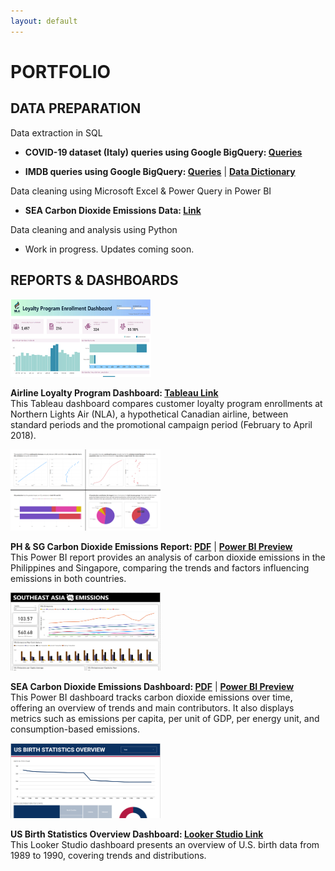 ```yaml
---
layout: default
---
```

# PORTFOLIO

## DATA PREPARATION

Data extraction in SQL<br>
*  <strong>COVID-19 dataset (Italy) queries using Google BigQuery: <a href="https://github.com/analystkristle/projs_sql/blob/main/bigquery_covid19_italy_queries.sql">Queries</a></strong><br>
*  <p><strong>IMDB queries using Google BigQuery: <a href="https://github.com/analystkristle/projs_sql/blob/main/bigquery_imdb_queries.sql">Queries</a></strong> | <strong><a href="https://docs.google.com/spreadsheets/d/12e5LUa4291o-xRJD24y8-X43t2SdGHSEwW8LXtjGIUE/edit?usp=sharing">Data Dictionary</a></strong></p>

Data cleaning using Microsoft Excel & Power Query in Power BI

*   <strong>SEA Carbon Dioxide Emissions Data: <a href="https://drive.google.com/file/d/1twknZN_DvI0UFnUqBxG0P07Wu4wxjHce/view?usp=sharing">Link</a></strong><br>

Data cleaning and analysis using Python

*   Work in progress. Updates coming soon.

## REPORTS & DASHBOARDS

<div class="projects-row">
  <img src="assets/img/airline_loyalty_program_preview_img.png" alt="image" class="proj-img" width="225" height="125">
  <p>
  <strong>Airline Loyalty Program Dashboard:
    <a href="https://public.tableau.com/app/profile/analystkristle/viz/customer_loyalty_program_dashboard_2017_2018/Dashboard">Tableau Link</a></strong><br>
  This Tableau dashboard compares customer loyalty program enrollments at Northern Lights Air (NLA), a hypothetical Canadian airline, between standard periods and the promotional campaign period (February to April 2018).<br>
  </p>
</div>

<div class="projects-row">
  <img src="assets/img/ph-sg-co2-emissions_preview_img.png" alt="image" class="proj-img" width="240" height="130">
  <p>
  <strong>PH & SG Carbon Dioxide Emissions Report: <a href="https://drive.google.com/file/d/1imqnAunhdwbVWlzKXjZPW75DJ3s9Hcs-/view?usp=sharing">PDF</a></strong> | <strong><a href="https://drive.google.com/file/d/1LMnbGtwRzrxo4vxLzF8oxGaFF7XVPiNY/view?usp=sharing">Power BI Preview</a></strong><br>
  This Power BI report provides an analysis of carbon dioxide emissions in the Philippines and Singapore, comparing the trends and factors influencing emissions in both countries.<br>
  </p>
</div>

<div class="projects-row">
  <img src="assets/img/sea-co2-emissions_preview_img.png" alt="image" class="proj-img" width="240" height="125">
  <p>
  <strong>SEA Carbon Dioxide Emissions Dashboard: <a href="https://drive.google.com/file/d/1UHjx5OjQSQcZb4zHFHp78p4PJr-hkh_k/view?usp=sharing">PDF</a></strong> | <strong><a href="https://drive.google.com/file/d/1_gf_lLISZlyKQ-2KOQGZXztTPsz0Knwl/view?usp=sharing">Power BI Preview</a></strong><br>
  This Power BI dashboard tracks carbon dioxide emissions over time, offering an overview of trends and main contributors. It also displays metrics such as emissions per capita, per unit of GDP, per energy unit, and consumption-based emissions.<br>
  </p>
</div>

<div class="projects-row">
  <img src="assets/img/us_birth_stats_preview_img.png" alt="image" class="proj-img" width="240" height="120">
  <p>
  <strong>US Birth Statistics Overview Dashboard: <a href="https://lookerstudio.google.com/reporting/6c22ae81-c119-4f1f-8369-41ecda51b33d">Looker Studio Link</a></strong><br>
  This Looker Studio dashboard presents an overview of U.S. birth data from 1989 to 1990, covering trends and distributions.<br>
  </p>
</div>
